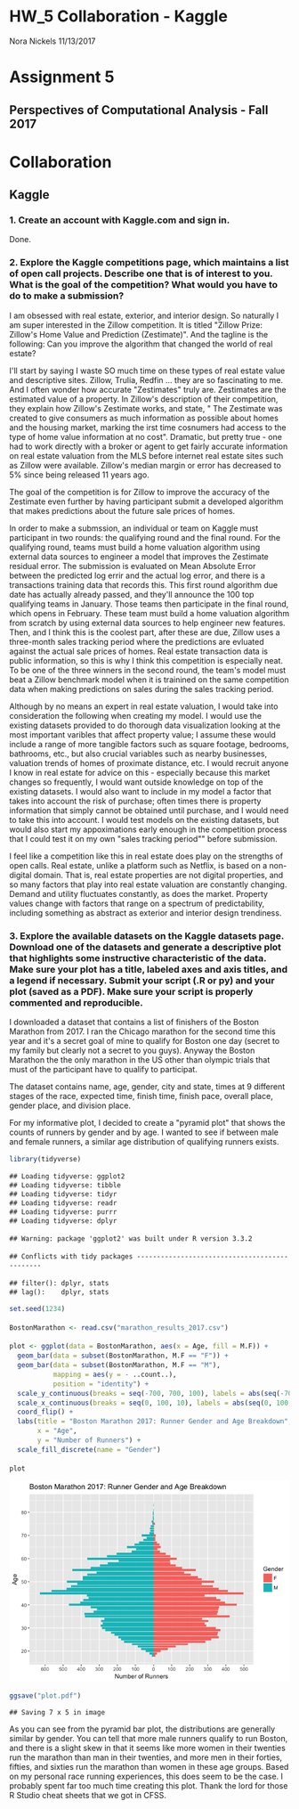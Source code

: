 HW\_5 Collaboration - Kaggle
================
Nora Nickels
11/13/2017

Assignment 5
============

Perspectives of Computational Analysis - Fall 2017
--------------------------------------------------

Collaboration
=============

Kaggle
------

### 1. Create an account with Kaggle.com and sign in.

Done.

### 2. Explore the Kaggle competitions page, which maintains a list of open call projects. Describe one that is of interest to you. What is the goal of the competition? What would you have to do to make a submission?

I am obsessed with real estate, exterior, and interior design. So naturally I am super interested in the Zillow competition. It is titled "Zillow Prize: Zillow's Home Value and Prediction (Zestimate)". And the tagline is the following: Can you improve the algorithm that changed the world of real estate?

I'll start by saying I waste SO much time on these types of real estate value and descriptive sites. Zillow, Trulia, Redfin ... they are so fascinating to me. And I often wonder how accurate "Zestimates" truly are. Zestimates are the estimated value of a property. In Zillow's description of their competition, they explain how Zillow's Zestimate works, and state, " The Zestimate was created to give consumers as much information as possible about homes and the housing market, marking the irst time cosnumers had access to the type of home value information at no cost". Dramatic, but pretty true - one had to work directly with a broker or agent to get fairly accurate information on real estate valuation from the MLS before internet real estate sites such as Zillow were available. Zillow's median margin or error has decreased to 5% since being released 11 years ago.

The goal of the competition is for Zillow to improve the accuracy of the Zestimate even further by having participant submit a developed algorithm that makes predictions about the future sale prices of homes.

In order to make a submssion, an individual or team on Kaggle must participant in two rounds: the qualifying round and the final round. For the qualifying round, teams must build a home valuation algorithm using external data sources to engineer a model that improves the Zestimate residual error. The submission is evaluated on Mean Absolute Error between the predicted log errir and the actual log error, and there is a transactions training data that records this. This first round algorithm due date has actually already passed, and they'll announce the 100 top qualifying teams in January. Those teams then participate in the final round, which opens in February. These team must build a home valuation algorithm from scratch by using external data sources to help engineer new features. Then, and I think this is the coolest part, after these are due, Zillow uses a three-month sales tracking period where the predictions are evluated against the actual sale prices of homes. Real estate transaction data is public information, so this is why I think this competition is especially neat. To be one of the three winners in the second round, the team's model must beat a Zillow benchmark model when it is trainined on the same competition data when making predictions on sales during the sales tracking period.

Although by no means an expert in real estate valuation, I would take into consideration the following when creating my model. I would use the existing datasets provided to do thorough data visualization looking at the most important varibles that affect property value; I assume these would include a range of more tangible factors such as square footage, bedrooms, bathrooms, etc., but also crucial variables such as nearby businesses, valuation trends of homes of proximate distance, etc. I would recruit anyone I know in real estate for advice on this - especially because this market changes so frequently, I would want outside knowledge on top of the existing datasets. I would also want to include in my model a factor that takes into account the risk of purchase; often times there is property information that simply cannot be obtained until purchase, and I would need to take this into account. I would test models on the existing datasets, but would also start my appoximations early enough in the competition process that I could test it on my own "sales tracking period"" before submission.

I feel like a competition like this in real estate does play on the strengths of open calls. Real estate, unlike a platform such as Netflix, is based on a non-digital domain. That is, real estate properties are not digital properties, and so many factors that play into real estate valuation are constantly changing. Demand and utility fluctuates constantly, as does the market. Property values change with factors that range on a spectrum of predictability, including something as abstract as exterior and interior design trendiness.

### 3. Explore the available datasets on the Kaggle datasets page. Download one of the datasets and generate a descriptive plot that highlights some instructive characteristic of the data. Make sure your plot has a title, labeled axes and axis titles, and a legend if necessary. Submit your script (.R or py) and your plot (saved as a PDF). Make sure your script is properly commented and reproducible.

I downloaded a dataset that contains a list of finishers of the Boston Marathon from 2017. I ran the Chicago marathon for the second time this year and it's a secret goal of mine to qualify for Boston one day (secret to my family but clearly not a secret to you guys). Anyway the Boston Marathon the the only marathon in the US other than olympic trials that must of the participant have to qualify to participat.

The dataset contains name, age, gender, city and state, times at 9 different stages of the race, expected time, finish time, finish pace, overall place, gender place, and division place.

For my informative plot, I decided to create a "pyramid plot" that shows the counts of runners by gender and by age. I wanted to see if between male and female runners, a similar age distribution of qualifying runners exists.

``` r
library(tidyverse)
```

    ## Loading tidyverse: ggplot2
    ## Loading tidyverse: tibble
    ## Loading tidyverse: tidyr
    ## Loading tidyverse: readr
    ## Loading tidyverse: purrr
    ## Loading tidyverse: dplyr

    ## Warning: package 'ggplot2' was built under R version 3.3.2

    ## Conflicts with tidy packages ----------------------------------------------

    ## filter(): dplyr, stats
    ## lag():    dplyr, stats

``` r
set.seed(1234)

BostonMarathon <- read.csv("marathon_results_2017.csv")

plot <- ggplot(data = BostonMarathon, aes(x = Age, fill = M.F)) + 
  geom_bar(data = subset(BostonMarathon, M.F == "F")) + 
  geom_bar(data = subset(BostonMarathon, M.F == "M"), 
           mapping = aes(y = - ..count..),
           position = "identity") +
  scale_y_continuous(breaks = seq(-700, 700, 100), labels = abs(seq(-700, 700, 100))) +
  scale_x_continuous(breaks = seq(0, 100, 10), labels = abs(seq(0, 100, 10))) +
  coord_flip() +
  labs(title = "Boston Marathon 2017: Runner Gender and Age Breakdown",
       x = "Age",
       y = "Number of Runners") +
  scale_fill_discrete(name = "Gender")

plot
```

![](Kaggle_files/figure-markdown_github/plot-1.png)

``` r
ggsave("plot.pdf")
```

    ## Saving 7 x 5 in image

As you can see from the pyramid bar plot, the distributions are generally similar by gender. You can tell that more male runners qualify to run Boston, and there is a slight skew in that it seems like more women in their twenties run the marathon than man in their twenties, and more men in their forties, fifties, and sixties run the marathon than women in these age groups. Based on my personal race running experiences, this does seem to be the case. I probably spent far too much time creating this plot. Thank the lord for those R Studio cheat sheets that we got in CFSS.
